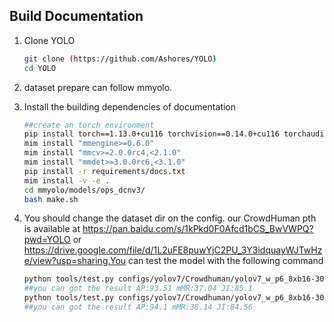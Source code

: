 ## Build Documentation

1. Clone YOLO


   ```bash
   git clone (https://github.com/Ashores/YOLO)
   cd YOLO
   ```
2. dataset prepare can follow mmyolo.
3. Install the building dependencies of documentation

   ```bash
   ##create an torch environment
   pip install torch==1.13.0+cu116 torchvision==0.14.0+cu116 torchaudio==0.13.0 --extra-index-url https://download.pytorch.org/whl/cu116
   mim install "mmengine>=0.6.0"
   mim install "mmcv>=2.0.0rc4,<2.1.0"
   mim install "mmdet>=3.0.0rc6,<3.1.0"
   pip install -r requirements/docs.txt
   mim install -v -e .
   cd mmyolo/models/ops_dcnv3/
   bash make.sh
   
   ```

4. You should change the dataset dir on the config. our CrowdHuman pth is available at https://pan.baidu.com/s/1kPkd0F0Afcd1bCS_BwVWPQ?pwd=YOLO or https://drive.google.com/file/d/1L2uFE8puwYjC2PU_3Y3idquayWJTwHze/view?usp=sharing.You can test the model with the following command

   ```bash
   python tools/test.py configs/yolov7/Crowdhuman/yolov7_w_p6_8xb16-300e_ignore_Crowdhuman.py best_crowd_human_mAP_epoch_159.pth
   ##you can got the result AP:93.51 mMR:37.04 JI:85.1
   python tools/test.py configs/yolov7/Crowdhuman/yolov7_w_p6_8xb16-300e_ignore_Crowdhuman.py best_crowd_human_mAP_epoch_159.pth --tta
   ##you can got the result AP:94.1 mMR:38.14 JI:84.56
   ```
